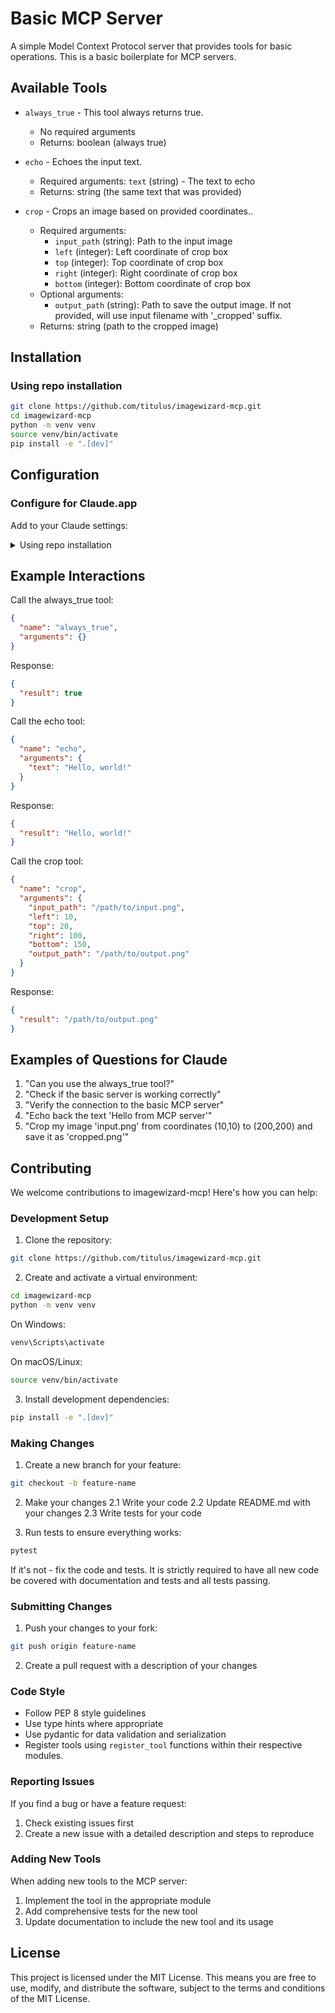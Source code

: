 # Basic MCP Server

A simple Model Context Protocol server that provides tools for basic operations. This is a basic boilerplate for MCP servers.

## Available Tools

- `always_true` - This tool always returns true.
  - No required arguments
  - Returns: boolean (always true)

- `echo` - Echoes the input text.
  - Required arguments: `text` (string) - The text to echo
  - Returns: string (the same text that was provided)

- `crop` - Crops an image based on provided coordinates..
  - Required arguments:
    - `input_path` (string): Path to the input image
    - `left` (integer): Left coordinate of crop box
    - `top` (integer): Top coordinate of crop box
    - `right` (integer): Right coordinate of crop box
    - `bottom` (integer): Bottom coordinate of crop box
  - Optional arguments:
    - `output_path` (string): Path to save the output image. If not provided, will use input filename with '_cropped' suffix.
  - Returns: string (path to the cropped image)

## Installation

### Using repo installation

```bash
git clone https://github.com/titulus/imagewizard-mcp.git
cd imagewizard-mcp
python -m venv venv
source venv/bin/activate
pip install -e ".[dev]"
```

## Configuration

### Configure for Claude.app

Add to your Claude settings:

<details>
<summary>Using repo installation</summary>

```json
"mcpServers": {
    "basic": {
      "command": "/path/to/imagewizard-mcp/venv/bin/python",
      "args": ["/path/to/imagewizard-mcp/src/imagewizard_mcp/server.py"],
      "env": {},
      "disabled": false,
      "autoApprove": []
    }
}
```
</details>


## Example Interactions

Call the always_true tool:
```json
{
  "name": "always_true",
  "arguments": {}
}
```

Response:
```json
{
  "result": true
}
```

Call the echo tool:
```json
{
  "name": "echo",
  "arguments": {
    "text": "Hello, world!"
  }
}
```

Response:
```json
{
  "result": "Hello, world!"
}
```

Call the crop tool:
```json
{
  "name": "crop",
  "arguments": {
    "input_path": "/path/to/input.png",
    "left": 10,
    "top": 20,
    "right": 100,
    "bottom": 150,
    "output_path": "/path/to/output.png"
  }
}
```

Response:
```json
{
  "result": "/path/to/output.png"
}
```

## Examples of Questions for Claude

1. "Can you use the always_true tool?"
2. "Check if the basic server is working correctly"
3. "Verify the connection to the basic MCP server"
4. "Echo back the text 'Hello from MCP server'"
5. "Crop my image 'input.png' from coordinates (10,10) to (200,200) and save it as 'cropped.png'"

## Contributing

We welcome contributions to imagewizard-mcp! Here's how you can help:

### Development Setup

1. Clone the repository:
```bash
git clone https://github.com/titulus/imagewizard-mcp.git
```

2. Create and activate a virtual environment:
```bash
cd imagewizard-mcp
python -m venv venv
```

On Windows:
```bash
venv\Scripts\activate
```

On macOS/Linux:
```bash
source venv/bin/activate
```

3. Install development dependencies:
```bash
pip install -e ".[dev]"
```

### Making Changes

1. Create a new branch for your feature:
```bash
git checkout -b feature-name
```

2. Make your changes
  2.1 Write your code
  2.2 Update README.md with your changes
  2.3 Write tests for your code

3. Run tests to ensure everything works:
```bash
pytest
```
If it's not - fix the code and tests. It is strictly required to have all new code be covered with documentation and tests and all tests passing.

### Submitting Changes

1. Push your changes to your fork:
```bash
git push origin feature-name
```

2. Create a pull request with a description of your changes

### Code Style

- Follow PEP 8 style guidelines
- Use type hints where appropriate
- Use pydantic for data validation and serialization
- Register tools using `register_tool` functions within their respective modules.

### Reporting Issues

If you find a bug or have a feature request:

1. Check existing issues first
2. Create a new issue with a detailed description and steps to reproduce

### Adding New Tools

When adding new tools to the MCP server:

1. Implement the tool in the appropriate module
2. Add comprehensive tests for the new tool
3. Update documentation to include the new tool and its usage

## License

This project is licensed under the MIT License. This means you are free to use, modify, and distribute the software, subject to the terms and conditions of the MIT License.